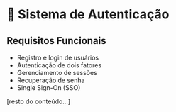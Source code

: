 # 🔐 Sistema de Autenticação

## Requisitos Funcionais

- Registro e login de usuários
- Autenticação de dois fatores
- Gerenciamento de sessões
- Recuperação de senha
- Single Sign-On (SSO)

[resto do conteúdo...]